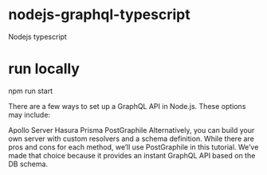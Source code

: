 # nodejs-graphql-typescript
Nodejs typescript


# run locally

npm run start





There are a few ways to set up a GraphQL API in Node.js. These options may include: 

Apollo Server
Hasura
Prisma
PostGraphile
Alternatively, you can build your own server with custom resolvers and a schema definition. While there are pros and cons for each method, we’ll use PostGraphile in this tutorial. We’ve made that choice because it provides an instant GraphQL API based on the DB schema.